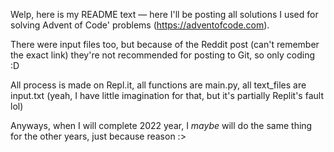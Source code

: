 Welp, here is my README text — here I'll be posting all solutions I used for solving Advent of Code' problems (https://adventofcode.com).

There were input files too, but because of the Reddit post (can't remember the exact link) they're not recommended for posting to Git, so only coding :D

All process is made on Repl.it, all functions are main.py, all text_files are input.txt (yeah, I have little imagination for that, but it's partially Replit's fault lol)

Anyways, when I will complete 2022 year, I *maybe* will do the same thing for the other years, just because reason :>